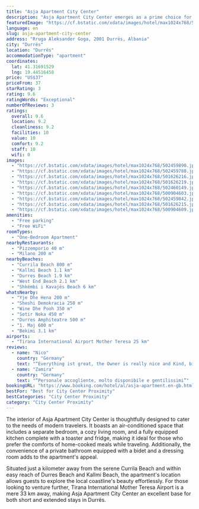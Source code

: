 ```yaml
---
title: "Asja Apartment City Center"
description: "Asja Apartment City Center emerges as a prime choice for travelers seeking the perfect blend of comfort and convenience in Durrës, Durres County."
featuredImage: "https://cf.bstatic.com/xdata/images/hotel/max1024x768/502459890.jpg?k=22f4eef94d2a6db90a3f90eb6fc06bc1cfda1b73ab3251008ff8e1deb0b64494&o=&hp=1"
language: en
slug: asja-apartment-city-center
address: "Rruga Aleksander Goga, 2001 Durrës, Albania"
city: "Durrës"
location: "Durrës"
accommodationType: "apartment"
coordinates:
  lat: 41.31691529
  lng: 19.44516458
price: "US$37"
priceFrom: 37
starRating: 3
rating: 9.6
ratingWords: "Exceptional"
numberOfReviews: 3
ratings:
  overall: 9.6
  location: 9.2
  cleanliness: 9.2
  facilities: 10
  value: 10
  comfort: 9.2
  staff: 10
  wifi: 0
images:
  - "https://cf.bstatic.com/xdata/images/hotel/max1024x768/502459890.jpg?k=22f4eef94d2a6db90a3f90eb6fc06bc1cfda1b73ab3251008ff8e1deb0b64494&o=&hp=1"
  - "https://cf.bstatic.com/xdata/images/hotel/max1024x768/502459788.jpg?k=eaabbfe2a550db182e8b9fe9a0c28926d664c6b13af2234dc95a9792c904461a&o=&hp=1"
  - "https://cf.bstatic.com/xdata/images/hotel/max1024x768/501626216.jpg?k=a577a0dc265baacacb0d086ddad8cb3bff3a6479f0a1857a28ac65072579f0ca&o=&hp=1"
  - "https://cf.bstatic.com/xdata/images/hotel/max1024x768/501626219.jpg?k=6880bb7c46aeffba06d937455ddc35e6da3434e84330799e7f8832dd4bb2fbe0&o=&hp=1"
  - "https://cf.bstatic.com/xdata/images/hotel/max1024x768/502460149.jpg?k=2a650d9dd8acc356bf0137e8400b713856bb57cb3052979c90ab572b59b826a3&o=&hp=1"
  - "https://cf.bstatic.com/xdata/images/hotel/max1024x768/500904603.jpg?k=ba7b45223eafc09446ee7158e530b8dba16496c9f8a344c02f8a277d873ffe1e&o=&hp=1"
  - "https://cf.bstatic.com/xdata/images/hotel/max1024x768/502459842.jpg?k=668ce753891bbe0496b3be404feeb11aba4aa92963c6c6c5be2ac5ae843a87c5&o=&hp=1"
  - "https://cf.bstatic.com/xdata/images/hotel/max1024x768/501626215.jpg?k=9b1d8aebe7d438f228844f057be2f10645cb2561b52f4ade9a8940280bbb85f9&o=&hp=1"
  - "https://cf.bstatic.com/xdata/images/hotel/max1024x768/500904609.jpg?k=3a548a1648d430d53704eed1121ced6464575ef965621937c4e9baa61b4c72c0&o=&hp=1"
amenities:
  - "Free parking"
  - "Free WiFi"
roomTypes:
  - "One-Bedroom Apartment"
nearbyRestaurants:
  - "Pizzemporio 40 m"
  - "Milano 200 m"
nearbyBeaches:
  - "Currila Beach 800 m"
  - "Kallmi Beach 1.1 km"
  - "Durres Beach 1.9 km"
  - "West End Beach 2.1 km"
  - "Shkëmbi i Kavajës Beach 6 km"
whatsNearby:
  - "Yje Dhe Hena 200 m"
  - "Sheshi Demokracia 250 m"
  - "Wine Dhe Pooh 350 m"
  - "Sotir Noka 450 m"
  - "Durres Amphiteatre 500 m"
  - "1. Maj 600 m"
  - "Bekimi 3.1 km"
airports:
  - "Tirana International Airport Mother Teresa 25 km"
reviews:
  - name: "Nico"
    country: "Germany"
    text: "“Everything ist great, the Owner is really nice and Kind, big APARTMENT with all what WE Need, perfect for durres visiting in City Center”"
  - name: "Zamira"
    country: "Germany"
    text: "“Personale accogliente, molto disponibile e gentilissimi”"
bookingURL: "https://www.booking.com/hotel/al/asja-apartment.en-gb.html?aid=8035640"
bestFor: "Best for City Center Proximity"
bestCategories: "City Center Proximity"
category: "City Center Proximity"
---
```


The interior of Asja Apartment City Center is thoughtfully designed to cater to the needs of modern travelers. It boasts an air-conditioned space that includes a separate bedroom, a cozy living room, and a fully equipped kitchen complete with a toaster and fridge, making it ideal for those who prefer the comforts of home-cooked meals while traveling. Additionally, the convenience of a private bathroom equipped with a bidet and a dressing room adds to the apartment's appeal.

Situated just a kilometer away from the serene Currila Beach and within easy reach of Durres Beach and Kallmi Beach, the apartment's location allows guests to explore the local coastline's beauty effortlessly. For those looking to venture further, Tirana International Mother Teresa Airport is a mere 33 km away, making Asja Apartment City Center an excellent base for both short and extended stays in Durrës.